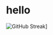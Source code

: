 # hello
![GitHub Streak](https://streak-stats.demolab.com?user=owo404&theme=dark&hide_current_streak=true&hide_longest_streak=true)]

